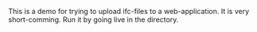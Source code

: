 This is a demo for trying to upload ifc-files to a web-application. It is very short-comming.
Run it by going live in the directory.
